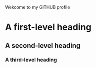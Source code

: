 Wekcome to my GITHUB profile
# A first-level heading
## A second-level heading
### A third-level heading

